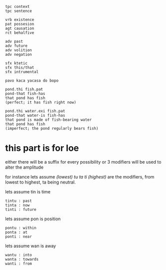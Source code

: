 ```
tpc context
tpc sentence

vrb existence
pat possesion
agt causation
rct behalfive

adv past
adv future
adv volition
adv negation

sfx ktetic
sfx this/that
sfx intrumental

pavo kaca yacasa do bopo

pond.thi fish.pat
pond-that fish-has
that pond has fish
(perfect; it has fish right now)

pond.thi water.exi fish.pat
pond-that water-is fish-has
that pond is made of fish-bearing water
that pond has fish
(imperfect; the pond regularly bears fish)

```

# this part is for loe

either there will be a suffix for every possibility
or 3 modifiers will be used to alter the amplitude

for instance lets assume *(lowest)
tu ta ti (highest)* are the
modifiers, from lowest to highest, ta being
neutral.

lets assume tin is time

```
tintu : past
tinta : now
tinti : future
```
lets assume pon is position
```
pontu : within
ponta : at
ponti : near
```
lets assume wan is away
```
wantu : into
wanta : towards
wanti : from
```

